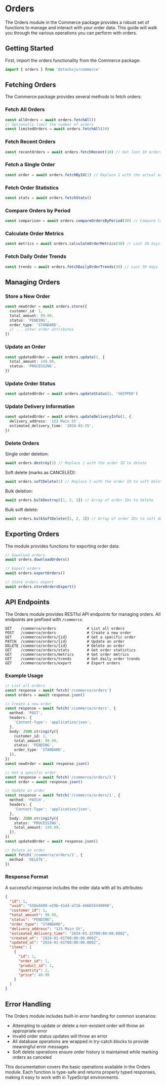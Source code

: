 # Orders

The Orders module in the Commerce package provides a robust set of functions to manage and interact with your order data. This guide will walk you through the various operations you can perform with orders.

## Getting Started

First, import the orders functionality from the Commerce package:

```ts
import { orders } from '@stacksjs/commerce'
```

## Fetching Orders

The Commerce package provides several methods to fetch orders:

### Fetch All Orders

```ts
const allOrders = await orders.fetchAll()
// Optionally limit the number of orders
const limitedOrders = await orders.fetchAll(10)
```

### Fetch Recent Orders

```ts
const recentOrders = await orders.fetchRecent(10) // Get last 10 orders
```

### Fetch a Single Order

```ts
const order = await orders.fetchById(1) // Replace 1 with the actual order ID
```

### Fetch Order Statistics

```ts
const stats = await orders.fetchStats()
```

### Compare Orders by Period

```ts
const comparison = await orders.compareOrdersByPeriod(30) // Compare last 30 days
```

### Calculate Order Metrics

```ts
const metrics = await orders.calculateOrderMetrics(30) // Last 30 days
```

### Fetch Daily Order Trends

```ts
const trends = await orders.fetchDailyOrderTrends(30) // Last 30 days
```

## Managing Orders

### Store a New Order

```ts
const newOrder = await orders.store({
  customer_id: 1,
  total_amount: 99.99,
  status: 'PENDING',
  order_type: 'STANDARD',
  // ... other order attributes
})
```

### Update an Order

```ts
const updatedOrder = await orders.update(1, {
  total_amount: 149.99,
  status: 'PROCESSING',
})
```

### Update Order Status

```ts
const updatedOrder = await orders.updateStatus(1, 'SHIPPED')
```

### Update Delivery Information

```ts
const updatedOrder = await orders.updateDeliveryInfo(1, {
  delivery_address: '123 Main St',
  estimated_delivery_time: '2024-03-15',
})
```

### Delete Orders

Single order deletion:
```ts
await orders.destroy(1) // Replace 1 with the order ID to delete
```

Soft delete (marks as CANCELED):
```ts
await orders.softDelete(1) // Replace 1 with the order ID to soft delete
```

Bulk deletion:
```ts
await orders.bulkDestroy([1, 2, 3]) // Array of order IDs to delete
```

Bulk soft delete:
```ts
await orders.bulkSoftDelete([1, 2, 3]) // Array of order IDs to soft delete
```

## Exporting Orders

The module provides functions for exporting order data:

```ts
// Download orders
await orders.downloadOrders()

// Export orders
await orders.exportOrders()

// Store orders export
await orders.storeOrdersExport()
```

## API Endpoints

The Orders module provides RESTful API endpoints for managing orders. All endpoints are prefixed with `/commerce`.

```
GET    /commerce/orders              # List all orders
POST   /commerce/orders              # Create a new order
GET    /commerce/orders/{id}         # Get a specific order
PATCH  /commerce/orders/{id}         # Update an order
DELETE /commerce/orders/{id}         # Delete an order
GET    /commerce/orders/stats        # Get order statistics
GET    /commerce/orders/metrics      # Get order metrics
GET    /commerce/orders/trends       # Get daily order trends
GET    /commerce/orders/export       # Export orders
```

### Example Usage

```ts
// List all orders
const response = await fetch('/commerce/orders')
const orders = await response.json()

// Create a new order
const response = await fetch('/commerce/orders', {
  method: 'POST',
  headers: {
    'Content-Type': 'application/json',
  },
  body: JSON.stringify({
    customer_id: 1,
    total_amount: 99.99,
    status: 'PENDING',
    order_type: 'STANDARD',
  }),
})
const newOrder = await response.json()

// Get a specific order
const response = await fetch('/commerce/orders/1')
const order = await response.json()

// Update an order
const response = await fetch('/commerce/orders/1', {
  method: 'PATCH',
  headers: {
    'Content-Type': 'application/json',
  },
  body: JSON.stringify({
    status: 'PROCESSING',
    total_amount: 149.99,
  }),
})
const updatedOrder = await response.json()

// Delete an order
await fetch('/commerce/orders/1', {
  method: 'DELETE',
})
```

### Response Format

A successful response includes the order data with all its attributes:

```json
{
  "id": 1,
  "uuid": "550e8400-e29b-41d4-a716-446655440000",
  "customer_id": 1,
  "total_amount": 99.99,
  "status": "PENDING",
  "order_type": "STANDARD",
  "delivery_address": "123 Main St",
  "estimated_delivery_time": "2024-03-15T00:00:00.000Z",
  "created_at": "2024-01-01T00:00:00.000Z",
  "updated_at": "2024-01-01T00:00:00.000Z",
  "items": [
    {
      "id": 1,
      "order_id": 1,
      "product_id": 1,
      "quantity": 2,
      "price": 49.99
    }
  ]
}
```

## Error Handling

The Orders module includes built-in error handling for common scenarios:

- Attempting to update or delete a non-existent order will throw an appropriate error
- Invalid order status updates will throw an error
- All database operations are wrapped in try-catch blocks to provide meaningful error messages
- Soft delete operations ensure order history is maintained while marking orders as canceled

This documentation covers the basic operations available in the Orders module. Each function is type-safe and returns properly typed responses, making it easy to work with in TypeScript environments.
